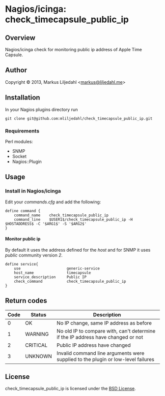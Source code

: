 # Nagios/icinga: check_timecapsule_public_ip

## Overview
Nagios/icinga check for monitoring public ip address of Apple Time Capsule. 

## Author

Copyright &copy; 2013, Markus Liljedahl <<markus@liljedahl.me>>

## Installation

In your Nagios plugins directory run

<pre><code>git clone git@github.com:mliljedahl/check_timecapsule_public_ip.git</code></pre>

### Requirements
Perl modules:

- SNMP
- Socket
- Nagios::Plugin

## Usage

### Install in Nagios/icinga

Edit your *commands.cfg* and add the following:

<pre><code>define command {
	command_name    check_timecapsule_public_ip
	command_line    $USER1$/check_timecapsule_public_ip -H $HOSTADDRESS$ -C '$ARG1$' -S '$ARG2$'
}</code></pre>

#### Monitor public ip
By default it uses the address defined for the *host* and for SNMP it uses *public* community version *2*.
<pre><code>define service{
	use						generic-service
	host_name				timecapsule
	service_description		Public IP
	check_command			check_timecapsule_public_ip
}</code></pre>

## Return codes
Code | Status   | Description
-----|----------|---------------------------
0    | OK       | No IP change, same IP address as before
1    | WARNING  | No old IP to compare with, can't determine if the IP address have changed or not
2    | CRITICAL | Public IP address have changed
3    | UNKNOWN  | Invalid command line arguments were supplied to the plugin or low-level failures

## License
check_timecapsule_public_ip is licensed under the [BSD License](https://github.com/mliljedahl/check_timecapsule_public_ip/blob/master/LICENSE).